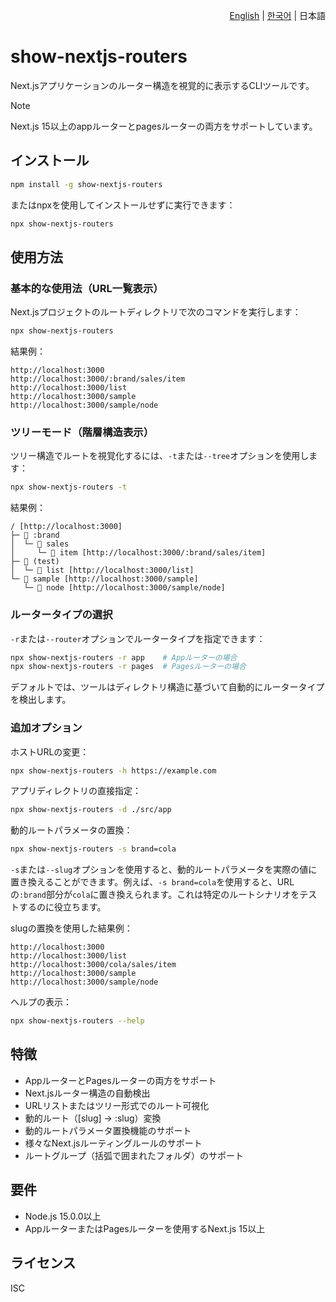 <p align="right"><a href="./README.md">English</a> | <a href="./README.ko.md">한국어</a> | 日本語</p>

# show-nextjs-routers

Next.jsアプリケーションのルーター構造を視覚的に表示するCLIツールです。

> [!Note]
> Next.js 15以上のappルーターとpagesルーターの両方をサポートしています。

## インストール

```bash
npm install -g show-nextjs-routers
```

またはnpxを使用してインストールせずに実行できます：

```bash
npx show-nextjs-routers
```

## 使用方法

### 基本的な使用法（URL一覧表示）

Next.jsプロジェクトのルートディレクトリで次のコマンドを実行します：

```bash
npx show-nextjs-routers
```

結果例：
```
http://localhost:3000
http://localhost:3000/:brand/sales/item
http://localhost:3000/list
http://localhost:3000/sample
http://localhost:3000/sample/node
```

### ツリーモード（階層構造表示）

ツリー構造でルートを視覚化するには、`-t`または`--tree`オプションを使用します：

```bash
npx show-nextjs-routers -t
```

結果例：
```
/ [http://localhost:3000]
├─ 📁 :brand
│  └─ 📁 sales
│     └─ 📁 item [http://localhost:3000/:brand/sales/item]
├─ 📁 (test)
│  └─ 📁 list [http://localhost:3000/list]
└─ 📁 sample [http://localhost:3000/sample]
   └─ 📁 node [http://localhost:3000/sample/node]
```

### ルータータイプの選択

`-r`または`--router`オプションでルータータイプを指定できます：

```bash
npx show-nextjs-routers -r app    # Appルーターの場合
npx show-nextjs-routers -r pages  # Pagesルーターの場合
```

デフォルトでは、ツールはディレクトリ構造に基づいて自動的にルータータイプを検出します。

### 追加オプション

ホストURLの変更：
```bash
npx show-nextjs-routers -h https://example.com
```

アプリディレクトリの直接指定：
```bash
npx show-nextjs-routers -d ./src/app
```

動的ルートパラメータの置換：
```bash
npx show-nextjs-routers -s brand=cola
```
`-s`または`--slug`オプションを使用すると、動的ルートパラメータを実際の値に置き換えることができます。例えば、`-s brand=cola`を使用すると、URLの`:brand`部分が`cola`に置き換えられます。これは特定のルートシナリオをテストするのに役立ちます。

slugの置換を使用した結果例：
```
http://localhost:3000
http://localhost:3000/list
http://localhost:3000/cola/sales/item
http://localhost:3000/sample
http://localhost:3000/sample/node
```

ヘルプの表示：
```bash
npx show-nextjs-routers --help
```

## 特徴

- AppルーターとPagesルーターの両方をサポート
- Next.jsルーター構造の自動検出
- URLリストまたはツリー形式でのルート可視化
- 動的ルート（[slug] → :slug）変換
- 動的ルートパラメータ置換機能のサポート
- 様々なNext.jsルーティングルールのサポート
- ルートグループ（括弧で囲まれたフォルダ）のサポート

## 要件

- Node.js 15.0.0以上
- AppルーターまたはPagesルーターを使用するNext.js 15以上

## ライセンス

ISC